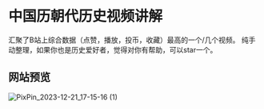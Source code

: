 # 中国历朝代历史视频讲解

汇聚了B站上综合数据（点赞，播放，投币，收藏）最高的一个/几个视频。
纯手动整理，如果你也是历史爱好者，觉得对你有帮助，可以star一个。

## 网站预览

![PixPin_2023-12-21_17-15-16 (1)](https://github.com/liujuntao123/chines-history-video/assets/22583601/0f199148-ad2c-451b-b044-780d4853f9b2)


